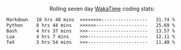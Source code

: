 <p align="center">Rolling seven day <a href="https://wakatime.com/@syrkis"/>WakaTime</a> coding stats:</p>
<!--START_SECTION:waka-->

```txt
Markdown   10 hrs 48 mins  >>>>>>>>-----------------   31.74 %
Python     8 hrs 44 mins   >>>>>>-------------------   25.69 %
Bash       4 hrs 37 mins   >>>----------------------   13.57 %
Lua        4 hrs 7 mins    >>>----------------------   12.11 %
TeX        3 hrs 54 mins   >>>----------------------   11.49 %
```

<!--END_SECTION:waka-->
